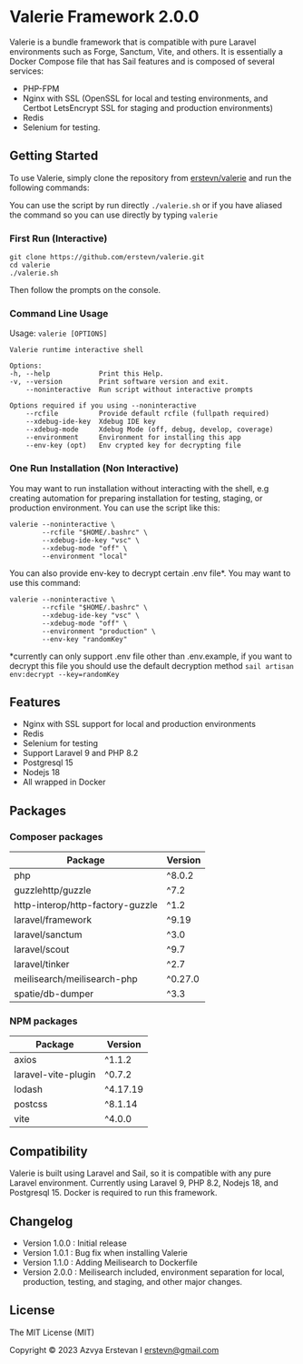 
# Valerie Framework 2.0.0

Valerie is a bundle framework that is compatible with pure Laravel environments such as Forge, Sanctum, Vite, and others. It is essentially a Docker Compose file that has Sail features and is composed of several services:

-   PHP-FPM
-   Nginx with SSL (OpenSSL for local and testing environments, and Certbot LetsEncrypt SSL for staging and production environments)
-   Redis
-   Selenium for testing.

## Getting Started

To use Valerie, simply clone the repository from [erstevn/valerie](https://github.com/erstevn/valerie.git) and run the following commands:

You can use the script by run directly `./valerie.sh` or if you have aliased the command so you can use directly by typing `valerie`

### First Run (Interactive)
```SHELL
git clone https://github.com/erstevn/valerie.git
cd valerie
./valerie.sh
```
Then follow the prompts on the console.
### Command Line Usage
Usage: `valerie [OPTIONS]`
```SHELL
Valerie runtime interactive shell

Options:
-h, --help            Print this Help.
-v, --version         Print software version and exit.
    --noninteractive  Run script without interactive prompts

Options required if you using --noninteractive
    --rcfile          Provide default rcfile (fullpath required)
    --xdebug-ide-key  Xdebug IDE key
    --xdebug-mode     Xdebug Mode (off, debug, develop, coverage)
    --environment     Environment for installing this app
    --env-key (opt)   Env crypted key for decrypting file
```

### One Run Installation (Non Interactive)

You may want to run installation without interacting with the shell, e.g creating automation for preparing installation for testing, staging, or production environment. You can use the script like this:

```SHELL
valerie --noninteractive \
		--rcfile "$HOME/.bashrc" \ 
		--xdebug-ide-key "vsc" \
		--xdebug-mode "off" \ 
		--environment "local"
```
You can also provide env-key to decrypt certain .env file*. You may want to use this command:
```SHELL
valerie --noninteractive \
		--rcfile "$HOME/.bashrc" \ 
		--xdebug-ide-key "vsc" \
		--xdebug-mode "off" \ 
		--environment "production" \
		--env-key "randomKey"
```

*currently can only support .env file other than .env.example, if you want to decrypt this file you should use the default decryption method `sail artisan env:decrypt --key=randomKey`

## Features

-   Nginx with SSL support for local and production environments
-   Redis
-   Selenium for testing
-   Support Laravel 9 and PHP 8.2
-   Postgresql 15
-   Nodejs 18
-   All wrapped in Docker

## Packages

### Composer packages

|Package|Version|
|---|---|
|php|^8.0.2|
|guzzlehttp/guzzle|^7.2|
|http-interop/http-factory-guzzle|^1.2|
|laravel/framework|^9.19|
|laravel/sanctum|^3.0|
|laravel/scout|^9.7|
|laravel/tinker|^2.7|
|meilisearch/meilisearch-php|^0.27.0|
|spatie/db-dumper|^3.3|

### NPM packages

|Package|Version|
|---|---|
|axios|^1.1.2|
|laravel-vite-plugin|^0.7.2|
|lodash|^4.17.19|
|postcss|^8.1.14|
|vite|^4.0.0|

## Compatibility

Valerie is built using Laravel and Sail, so it is compatible with any pure Laravel environment. Currently using Laravel 9, PHP 8.2, Nodejs 18, and Postgresql 15. Docker is required to run this framework.

## Changelog

-   Version 1.0.0 : Initial release
-   Version 1.0.1 : Bug fix when installing Valerie
-   Version 1.1.0 : Adding Meilisearch to Dockerfile
-   Version 2.0.0 : Meilisearch included, environment separation for local, production, testing, and staging, and other major changes.

## License
The MIT License (MIT)

Copyright © 2023 Azvya Erstevan I <erstevn@gmail.com>